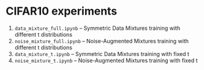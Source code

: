 # CIFAR10 experiments

1. `data_mixture_full.ipynb` – Symmetric Data Mixtures training with different t distributions
2. `noise_mixture_full.ipynb` – Noise-Augmented Mixtures training with different t distributions
3. `data_mixture_t.ipynb` – Symmetric Data Mixtures training with fixed t
4. `noise_mixture_t.ipynb` – Noise-Augmented Mixtures training with fixed t
